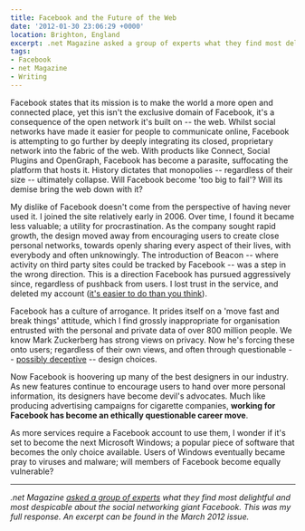 ```yaml
---
title: Facebook and the Future of the Web
date: '2012-01-30 23:06:29 +0000'
location: Brighton, England
excerpt: .net Magazine asked a group of experts what they find most delightful and most despicable about the social networking giant Facebook. This was my response.
tags:
- Facebook
- net Magazine
- Writing
---
```

Facebook states that its mission is to make the world a more open and connected place, yet this isn't the exclusive domain of Facebook, it's a consequence of the open network it's built on -- the web. Whilst social networks have made it easier for people to communicate online, Facebook is attempting to go further by deeply integrating its closed, proprietary network into the fabric of the web. With products like Connect, Social Plugins and OpenGraph, Facebook has become a parasite, suffocating the platform that hosts it. History dictates that monopolies -- regardless of their size -- ultimately collapse. Will Facebook become 'too big to fail'? Will its demise bring the web down with it?

My dislike of Facebook doesn't come from the perspective of having never used it. I joined the site relatively early in 2006. Over time, I found it became less valuable; a utility for procrastination. As the company sought rapid growth, the design moved away from encouraging users to create close personal networks, towards openly sharing every aspect of their lives, with everybody and often unknowingly. The introduction of Beacon -- where activity on third party sites could be tracked by Facebook -- was a step in the wrong direction. This is a direction Facebook has pursued aggressively since, regardless of pushback from users. I lost trust in the service, and deleted my account ([it's easier to do than you think][1]).

Facebook has a culture of arrogance. It prides itself on a 'move fast and break things' attitude, which I find grossly inappropriate for organisation entrusted with the personal and private data of over 800 million people. We know Mark Zuckerberg has strong views on privacy. Now he's forcing these onto users; regardless of their own views, and often through questionable -- [possibly deceptive][2] -- design choices.

Now Facebook is hoovering up many of the best designers in our industry. As new features continue to encourage users to hand over more personal information, its designers have become devil's advocates. Much like producing advertising campaigns for cigarette companies, **working for Facebook has become an ethically questionable career move**.

As more services require a Facebook account to use them, I wonder if it's set to become the next Microsoft Windows; a popular piece of software that becomes the only choice available. Users of Windows eventually became pray to viruses and malware; will members of Facebook become equally vulnerable?

***

*.net Magazine [asked a group of experts][3] what they find most delightful and most despicable about the social networking giant Facebook. This was my full response. An excerpt can be found in the March 2012 issue.*

[1]: http://lifehacker.com/5813506/how-to-delete-your-facebook-account
[2]: http://wiki.darkpatterns.org/Privacy_Zuckering
[3]: http://netmagazine.com/features/big-question-what-do-you-love-and-hate-about-facebook
